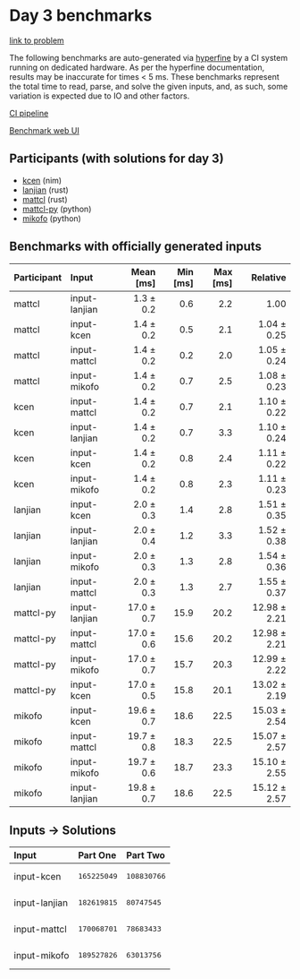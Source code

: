 # Day 3 benchmarks

[link to problem](https://adventofcode.com/2024/day/3)

The following benchmarks are auto-generated via
[hyperfine](https://github.com/sharkdp/hyperfine) by a CI system running on
dedicated hardware. As per the hyperfine documentation, results may be
inaccurate for times < 5 ms. These benchmarks represent the total time to read,
parse, and solve the given inputs, and, as such, some variation is expected due
to IO and other factors.

[CI pipeline](http://ci.papercode.net:8080/teams/main/pipelines/aoc2024)

[Benchmark web UI](https://aoc.ancalagon.black)


## Participants (with solutions for day 3)

- [kcen](https://github.com/kcen/aoc2024) (nim)
- [lanjian](https://github.com/lanjian/aoc-2024) (rust)
- [mattcl](https://github.com/mattcl/aoc2024) (rust)
- [mattcl-py](https://github.com/mattcl/aoc2024-py) (python)
- [mikofo](https://github.com/mikofo/aoc2024) (python)


## Benchmarks with officially generated inputs

| Participant | Input | Mean [ms] | Min [ms] | Max [ms] | Relative |
|:---|:---|---:|---:|---:|---:|
| mattcl | input-lanjian | 1.3 ± 0.2 | 0.6 | 2.2 | 1.00 |
| mattcl | input-kcen | 1.4 ± 0.2 | 0.5 | 2.1 | 1.04 ± 0.25 |
| mattcl | input-mattcl | 1.4 ± 0.2 | 0.2 | 2.0 | 1.05 ± 0.24 |
| mattcl | input-mikofo | 1.4 ± 0.2 | 0.7 | 2.5 | 1.08 ± 0.23 |
| kcen | input-mattcl | 1.4 ± 0.2 | 0.7 | 2.1 | 1.10 ± 0.22 |
| kcen | input-lanjian | 1.4 ± 0.2 | 0.7 | 3.3 | 1.10 ± 0.24 |
| kcen | input-kcen | 1.4 ± 0.2 | 0.8 | 2.4 | 1.11 ± 0.22 |
| kcen | input-mikofo | 1.4 ± 0.2 | 0.8 | 2.3 | 1.11 ± 0.23 |
| lanjian | input-kcen | 2.0 ± 0.3 | 1.4 | 2.8 | 1.51 ± 0.35 |
| lanjian | input-lanjian | 2.0 ± 0.4 | 1.2 | 3.3 | 1.52 ± 0.38 |
| lanjian | input-mikofo | 2.0 ± 0.3 | 1.3 | 2.8 | 1.54 ± 0.36 |
| lanjian | input-mattcl | 2.0 ± 0.3 | 1.3 | 2.7 | 1.55 ± 0.37 |
| mattcl-py | input-lanjian | 17.0 ± 0.7 | 15.9 | 20.2 | 12.98 ± 2.21 |
| mattcl-py | input-mattcl | 17.0 ± 0.6 | 15.6 | 20.2 | 12.98 ± 2.21 |
| mattcl-py | input-mikofo | 17.0 ± 0.7 | 15.7 | 20.3 | 12.99 ± 2.22 |
| mattcl-py | input-kcen | 17.0 ± 0.5 | 15.8 | 20.1 | 13.02 ± 2.19 |
| mikofo | input-kcen | 19.6 ± 0.7 | 18.6 | 22.5 | 15.03 ± 2.54 |
| mikofo | input-mattcl | 19.7 ± 0.8 | 18.3 | 22.5 | 15.07 ± 2.57 |
| mikofo | input-mikofo | 19.7 ± 0.6 | 18.7 | 23.3 | 15.10 ± 2.55 |
| mikofo | input-lanjian | 19.8 ± 0.7 | 18.6 | 22.5 | 15.12 ± 2.57 |


## Inputs -> Solutions

| Input | Part One | Part Two |
|:---|:---|:---|
|input-kcen|<pre>165225049</pre>|<pre>108830766</pre>|
|input-lanjian|<pre>182619815</pre>|<pre>80747545</pre>|
|input-mattcl|<pre>170068701</pre>|<pre>78683433</pre>|
|input-mikofo|<pre>189527826</pre>|<pre>63013756</pre>|